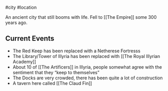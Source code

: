 #city #location 

An ancient city that still booms with life. Fell to [[The Empire]] some 300 years ago.

## Current Events
- The Red Keep has been replaced with a Netherese Fortresss 
- The Library/Tower of Illyria has been replaced with [[The Royal Illyrian Academy]]
- About 10 of  [[The Artificers]] in Illyria, people somewhat agree with the sentiment that they “keep to themselves”
- The Docks are very crowded, there has been quite a lot of construction
- A tavern here called [[The Claud Fin]]